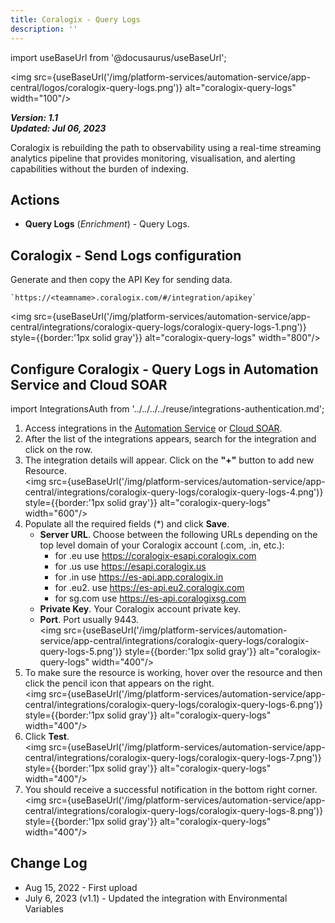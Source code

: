 ```yaml
---
title: Coralogix - Query Logs
description: ''
---
```

import useBaseUrl from '@docusaurus/useBaseUrl';

<img src={useBaseUrl('/img/platform-services/automation-service/app-central/logos/coralogix-query-logs.png')} alt="coralogix-query-logs" width="100"/>

***Version: 1.1  
Updated: Jul 06, 2023***

Coralogix is rebuilding the path to observability using a real-time streaming analytics pipeline that provides monitoring, visualisation, and alerting capabilities without the burden of indexing.

## Actions

* **Query Logs** (*Enrichment*) - Query Logs.

## Coralogix - Send Logs configuration

Generate and then copy the API Key for sending data.

    `https://<teamname>.coralogix.com/#/integration/apikey` 

<img src={useBaseUrl('/img/platform-services/automation-service/app-central/integrations/coralogix-query-logs/coralogix-query-logs-1.png')} style={{border:'1px solid gray'}} alt="coralogix-query-logs" width="800"/>

## Configure Coralogix - Query Logs in Automation Service and Cloud SOAR

import IntegrationsAuth from '../../../../reuse/integrations-authentication.md';

<IntegrationsAuth/>

1. Access integrations in the [Automation Service](/docs/platform-services/automation-service/automation-service-integrations/#view-integrations) or [Cloud SOAR](/docs/cloud-soar/automation).
1. After the list of the integrations appears, search for the integration and click on the row.
1. The integration details will appear. Click on the **"+"** button to add new Resource.<br/><img src={useBaseUrl('/img/platform-services/automation-service/app-central/integrations/coralogix-query-logs/coralogix-query-logs-4.png')} style={{border:'1px solid gray'}} alt="coralogix-query-logs" width="600"/>
1. Populate all the required fields (\*) and click **Save**.
   * **Server URL**. Choose between the following URLs depending on the top level domain of your Coralogix account (.com, .in, etc.):
	   + for .eu use https://coralogix-esapi.coralogix.com
	   + for .us use https://esapi.coralogix.us
	   + for .in use https://es-api.app.coralogix.in
	   + for .eu2. use https://es-api.eu2.coralogix.com
	   + for sg.com use https://es-api.coralogixsg.com
   * **Private Key**. Your Coralogix account private key.
   * **Port**. Port usually 9443. <br/><img src={useBaseUrl('/img/platform-services/automation-service/app-central/integrations/coralogix-query-logs/coralogix-query-logs-5.png')} style={{border:'1px solid gray'}} alt="coralogix-query-logs" width="400"/>
1. To make sure the resource is working, hover over the resource and then click the pencil icon that appears on the right.<br/><img src={useBaseUrl('/img/platform-services/automation-service/app-central/integrations/coralogix-query-logs/coralogix-query-logs-6.png')} style={{border:'1px solid gray'}} alt="coralogix-query-logs" width="400"/>
1. Click **Test**.<br/><img src={useBaseUrl('/img/platform-services/automation-service/app-central/integrations/coralogix-query-logs/coralogix-query-logs-7.png')} style={{border:'1px solid gray'}} alt="coralogix-query-logs" width="400"/>
1. You should receive a successful notification in the bottom right corner.<br/><img src={useBaseUrl('/img/platform-services/automation-service/app-central/integrations/coralogix-query-logs/coralogix-query-logs-8.png')} style={{border:'1px solid gray'}} alt="coralogix-query-logs" width="400"/>

## Change Log

* Aug 15, 2022 - First upload
* July 6, 2023 (v1.1) - Updated the integration with Environmental Variables
